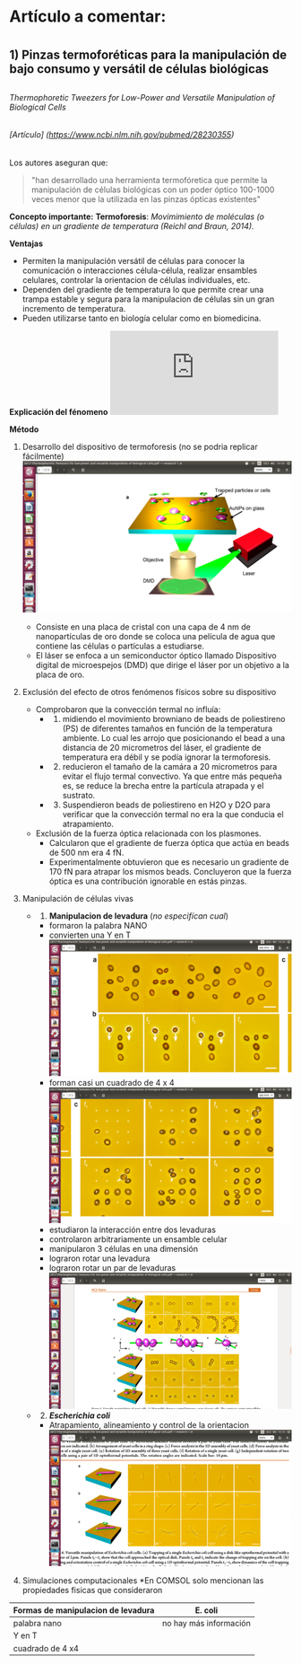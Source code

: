 # Artículo a comentar:<h1>

## 1) Pinzas termoforéticas para la manipulación de bajo consumo y versátil de células biológicas <h2>
###### Thermophoretic Tweezers for Low-Power and Versatile Manipulation of Biological Cells <h6>

###### [Artículo] (https://www.ncbi.nlm.nih.gov/pubmed/28230355)

Los autores aseguran que:
> "han desarrollado una herramienta termofóretica que permite la manipulación de células biológicas con un poder óptico 100-1000 veces menor que la utilizada en las pinzas ópticas existentes"

__Concepto importante:__ 
**Termoforesis**: *Movimimiento de moléculas (o células) en un gradiente de temperatura (Reichl and Braun, 2014).*

__Ventajas__
* Permiten la manipulación versátil de células para conocer la comunicación o interacciones célula-célula, realizar ensambles celulares, controlar la orientacion de células individuales, etc.
* Dependen del gradiente de temperatura lo que permite crear una trampa estable y segura para la manipulacion de células sin un gran incremento de temperatura.
* Pueden utilizarse tanto en biología celular como en biomedicina.

__Explicación del fénomeno__
![alt text](http://www.usadellab.org/cms/uploads/supplementary/Trimmomatic/TrimmomaticManual_V0.32.pdf)

__Método__
1. Desarrollo del dispositivo de termoforesis (no se podria replicar fácilmente)
![alt text](https://github.com/LizDG/Bioinformatica/blob/master/optical-setup.png)

	* Consiste en una placa de cristal con una capa de 4 nm de nanopartículas de oro donde se coloca una película de agua que contiene las células o partículas a estudiarse.
	* El láser se enfoca a un semiconductor óptico llamado Dispositivo digital de microespejos (DMD) que dirige el láser por un objetivo a la placa de oro.
2. Exclusión del efecto de otros fenómenos físicos sobre su dispositivo
	* Comprobaron que la convección termal no influía:
		* 1) midiendo el movimiento browniano de beads de poliestireno (PS) de diferentes tamaños en función de la temperatura ambiente. Lo cual les arrojo que posicionando el bead a una distancia de 20 micrometros del láser, el gradiente de temperatura era débil y se podía ignorar la termoforesis.
		* 2) reducieron el tamaño de la camára a 20 micrometros para evitar el flujo termal convectivo. Ya que entre más pequeña es, se reduce la brecha entre la partícula atrapada y el sustrato.
		* 3) Suspendieron beads de poliestireno en H2O y D2O para verificar que la convección termal no era la que conducia el atrapamiento.
	* Exclusión de la fuerza óptica relacionada con los plasmones.
		* Calcularon que el gradiente de fuerza óptica que actúa en beads de 500 nm era 4 fN.
		* Experimentalmente obtuvieron que es necesario un gradiente de 170 fN para atrapar los mismos beads. Concluyeron que la fuerza óptica es una contribución ignorable en estás pinzas.
3. Manipulación de células vivas
	* 1) **Manipulacion de levadura** (*no especifícan cual*)
		* formaron la palabra NANO
		* convierten una Y en T
	 ![alt text](https://github.com/LizDG/Bioinformatica/blob/master/nano.png)
		* forman casi un cuadrado de 4 x 4
	![alt text](https://github.com/LizDG/Bioinformatica/blob/master/cua.png)
		* estudiaron la interacción entre dos levaduras
		* controlaron arbitrariamente un ensamble celular
		* manipularon 3 células en una dimensión
		* lograron rotar una levadura
		* lograron rotar un par de levaduras
	![alt text](https://github.com/LizDG/Bioinformatica/blob/master/leva.png)
	* 2) **_Escherichia coli_**
		* Atrapamiento, alineamiento y control de la orientacion
![alt text](https://github.com/LizDG/Bioinformatica/blob/master/coli.png)
4. Simulaciones computacionales
	*En COMSOL solo mencionan las propiedades fisicas que consideraron 

Formas de manipulacion de levadura| **E. coli**
------------ | -------------
palabra nano | no hay más información
Y en T  |
cuadrado de 4 x4 |